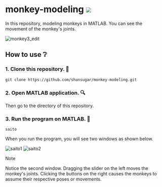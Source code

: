 # monkey-modeling <img src="https://img.shields.io/badge/-Mathworks-0076A8.svg?logo=mathworks&style=plastic">
In this repository, modeling monkeys in MATLAB. You can see the movement of the monkey's joints.

![monkey3_edit](https://github.com/shunsugar/monkey-modeling/assets/120554165/69e426f8-b1ca-48d1-bef6-b59af9db39cd)

## How to use ❔
### 1. Clone this repository. 🐒
```
git clone https://github.com/shunsugar/monkey-modeling.git
```

### 2. Open MATLAB application. 🔍
Then go to the directory of this repository.

### 3. Run the program on MATLAB. 🚀
```
saito
```
When you run the program, you will see two windows as shown below.

![saito1](https://github.com/shunsugar/monkey-modeling/assets/120554165/9f8f1f9b-b800-4cab-a638-557b8b135c36)
![saito2](https://github.com/shunsugar/monkey-modeling/assets/120554165/9f7eeded-afa6-4077-82cf-5a3fd2aadd9d)

> [!NOTE]
> Notice the second window.
> Dragging the slider on the left moves the monkey's joints.
> Clicking the buttons on the right causes the monkeys to assume their respective poses or movements.
